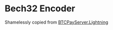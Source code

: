 # Bech32 Encoder

Shamelessly copied from [BTCPayServer.Lightning](https://github.com/btcpayserver/BTCPayServer.Lightning/blob/dee2f2809d31ec7681b0b97b96fb7a610993b18e/src/BTCPayServer.Lightning.Common/InternalBech32Encoder.cs)
